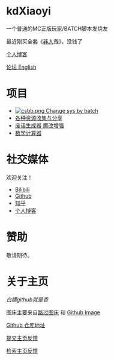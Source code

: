 # kdXiaoyi
一个普通的MC正版玩家/BATCH脚本发烧友

最近刚买全套《[非](//b23.tv/BV1Tb411k7iE)[人](//v.qq.com/x/cover/mzc00200ygmoqes/s0043xi5c9a.html)哉》，没钱了

[个人博客](//kdxiaoyi.github.io/blogs/)

[论坛 English](//github.com/kdXiaoyi/kdxiaoyi.github.io/discussions)

# 项目
* [![csbb.png](https://s1.ax1x.com/2022/08/21/vyApIs.png) Change sys by batch](/change-sys-by-batch)
* [各种资源收集与分享](/resource-share)
* [废话生成器 魔改增强](/WebApps/BullshitGenerator/spawner.html)
* [数学计算器](/WebApps/math_solver/)

# 社交媒体
欢迎关注！
* [Bilibili](//space.bilibili.com/1987247870)
* [Github](//github.com/kdxiaoyi)
* [知乎](//www.zhihu.com/people/kdxiaoyi)
* [个人博客](/blogs/index)

# 赞助
敬请期待。

# 关于主页
*白嫖github就是香*

图床主要来自[路过图床](//imgse.com) 和 [Github Image](//github.com)

[Github 仓库地址](//github.com/kdXiaoyi/kdxiaoyi.github.io)

[提交主页反馈](//github.com/kdXiaoyi/kdxiaoyi.github.io/issues/new/choose)

[检索主页反馈](//github.com/kdXiaoyi/kdxiaoyi.github.io/issues?q=is%3Aissue)